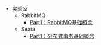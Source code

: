 - 实验室
    - RabbitMQ
        - [Part1：RabbitMQ基础概念](laboratory/rabbitmq/part1.md)
    - Seata
        - [Part1：分布式事务基础概念](laboratory/seata/part1.md)